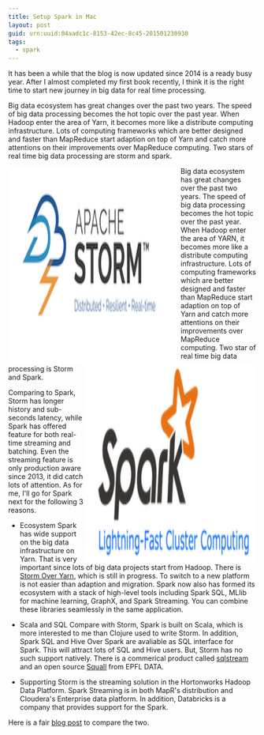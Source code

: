 ```yaml
---
title: Setup Spark in Mac 
layout: post
guid: urn:uuid:04aadc1c-8153-42ec-8c45-201501230930
tags:
  - spark
---
```

It has been a while that the blog is now updated since 2014 is a ready busy year. After I almost completed my first book recently, I think it is the right time to start new journey in big data for real time processing.

Big data ecosystem has great changes over the past two years. The speed of big data processing becomes the hot topic over the past year. When Hadoop enter the area of Yarn, it becomes more like a distribute computing infrastructure. Lots of computing frameworks which are better designed and faster than MapReduce start adaption on top of Yarn and catch more attentions on their improvements over MapReduce computing. Two stars of real time big data processing are storm and spark.

<a href="https://storm.apache.org/" target="_blank"><img src="/images/storm_logo.png" width="350" height="400" alt="avatar" align ="left" /></a><a href="http://spark.apache.org/" target="_blank"><img src="/images/spark_logo.png" width="350" height="400" alt="avatar" align ="right" /></a>

Big data ecosystem has great changes over the past two years. The speed of big data processing becomes the hot topic over the past year. When Hadoop enter the area of YARN, it becomes more like a distribute computing infrastructure. Lots of computing frameworks which are better designed and faster than MapReduce start adaption on top of Yarn and catch more attentions on their improvements over MapReduce computing. Two star of real time big data processing is Storm and Spark.

Comparing to Spark, Storm has longer history and sub-seconds latency, while Spark has offered feature for both real-time streaming and batching. Even the streaming feature is only production aware since 2013, it did catch lots of attention. As for me, I'll go for Spark next for the following 3 reasons.

* Ecosystem 
Spark has wide support on the big data infrastructure on Yarn. That is very important since lots of big data projects start from Hadoop. There is [Storm Over Yarn](https://github.com/yahoo/storm-yarn), which is still in progress. To switch to a new platform is not easier than adaption and migration. Spark now also has formed its ecosystem with a stack of high-level tools including Spark SQL, MLlib for machine learning, GraphX, and Spark Streaming. You can combine these libraries seamlessly in the same application.

* Scala and SQL 
Compare with Storm, Spark is built on Scala, which is more interested to me than Clojure used to write Storm. In addition, Spark SQL and Hive Over Spark are avaliable as SQL interface for Spark. This will attract lots of SQL and Hive users. But, Storm has no such support natively.
There is a commerical product called [sqlstream](http://www.sqlstream.com/downloads/) and an open source [Squall](https://github.com/epfldata/squall/wiki) from EPFL DATA.

* Supporting
Storm is the streaming solution in the Hortonworks Hadoop Data Platform. Spark Streaming is in both MapR's distribution and Cloudera's Enterprise data platform. In addition, Databricks is a company that provides support for the Spark.

Here is a fair [blog post](http://xinhstechblog.blogspot.ca/2014/06/storm-vs-spark-streaming-side-by-side.html) to compare the two.
  

 
